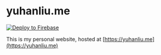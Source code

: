 # yuhanliu.me

[![Deploy to Firebase](https://github.com/yliu1021/yuhanliu.me/actions/workflows/firebase-deploy.yml/badge.svg)](https://github.com/yliu1021/yuhanliu.me/actions/workflows/firebase-deploy.yml)

This is my personal website, hosted at [https://yuhanliu.me](https://yuhanliu.me)
